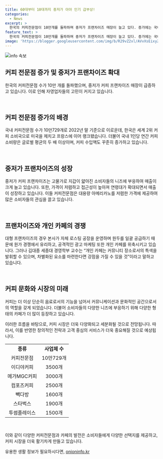 ```yaml
---
title: 60대부터 10대까지 중저가 아아 인기 급부상!
categories:
  - News
excerpt: >
  한국의 커피전문점이 10만개를 돌파하며 중저가 프랜차이즈 매장이 늘고 있다. 증가에는 국내 커피 소비량의 증가가 큰 영향을 미치고 있으며, 중저가 커피전문점은 청소년과 장·노년층의 이용이 늘어나고 있다. 개인 카페는 대형 프랜차이즈에 경쟁에서 밀리고 있는 상황이며, 이를 극복하기 위해 차별화된 요소를 마련하는 것이 중요하다.
feature_text: >
  한국의 커피전문점이 10만개를 돌파하며 중저가 프랜차이즈 매장이 늘고 있다. 증가에는 국내 커피 소비량의 증가가 큰 영향을 미치고 있으며, 중저가 커피전문점은 청소년과 장·노년층의 이용이 늘어나고 있다. 개인 카페는 대형 프랜차이즈에 경쟁에서 밀리고 있는 상황이며, 이를 극복하기 위해 차별화된 요소를 마련하는 것이 중요하다.
image: 'https://blogger.googleusercontent.com/img/b/R29vZ2xl/AVvXsEixyZcFfHzMRdzZMjFBmAUKJYCLCGyLL1o632UiGVXcaFdKo_bkvkuCioo0uUKlGfBVcT3P84aROyZIXSBEx3Aw5nCQ3pTgDom1WDC4m8eifvWiAmWEEVb4x6G_l8C0QH225ldMjyaFvpxGEBGNO37VmDTDMHGhJPq73UglMfDca1-0aw/s1600/blogspot.png'
---
```


<p><img src="https://blogger.googleusercontent.com/img/b/R29vZ2xl/AVvXsEixyZcFfHzMRdzZMjFBmAUKJYCLCGyLL1o632UiGVXcaFdKo_bkvkuCioo0uUKlGfBVcT3P84aROyZIXSBEx3Aw5nCQ3pTgDom1WDC4m8eifvWiAmWEEVb4x6G_l8C0QH225ldMjyaFvpxGEBGNO37VmDTDMHGhJPq73UglMfDca1-0aw/s1600/blogspot.png" alt="info 속보" /></p>

<h2 data-ke-size="size26">커피 전문점 증가 및 중저가 프랜차이즈 확대</h2>

<p>한국의 커피전문점 수가 10만 개를 돌파했으며, 중저가 커피 프랜차이즈 매장이 급증하고 있습니다. 이로 인해 자영업자들의 고민이 커지고 있습니다.</p>

<p data-ke-size="size16">&nbsp;</p>

<h2 data-ke-size="size24">커피 전문점 증가의 배경</h2>

<p>국내 커피전문점 수가 10만729개로 2022년 말 기준으로 이로운데, 한국은 세계 2위 커피 소비국으로 미국을 제치고 프랑스에 이어 랭크됐습니다. 더불어 국내 1인당 연간 커피 소비량은 글로벌 평균의 두 배 이상이며, 커피 수입액도 꾸준히 증가하고 있습니다.</p>

<p data-ke-size="size16">&nbsp;</p>

<h2 data-ke-size="size24">중저가 프랜차이즈의 성장</h2>

<p>중저가 커피 프랜차이즈는 고물가로 지갑이 얇아진 소비자들의 니즈에 부응하여 매출이 크게 늘고 있습니다. 또한, 가격이 저렴하고 접근성이 높아져 연령대가 확대되면서 매출이 성장하고 있습니다. 이들 커피전문점은 대용량 아메리카노를 저렴한 가격에 제공하여 많은 소비자들의 관심을 끌고 있습니다.</p>

<p data-ke-size="size16">&nbsp;</p>

<h2 data-ke-size="size24">프랜차이즈와 개인 카페의 경쟁</h2>

<p>대형 프랜차이즈의 경우 본사가 자체 로스팅 공장을 운영하며 원두를 일괄 공급하기 때문에 원가 경쟁에서 유리하고, 공격적인 광고 마케팅 또한 개인 카페를 위축시키고 있습니다. 그러나 김대종 세종대 경영학부 교수는 “개인 카페는 커뮤니티 장소로서의 특색을 발휘할 수 있으며, 차별화된 요소를 마련한다면 강점을 가질 수 있을 것”이라고 말하고 있습니다.</p>

<p data-ke-size="size16">&nbsp;</p>

<h2 data-ke-size="size24">커피 문화와 시장의 미래</h2>

<p>커피는 더 이상 단순히 음료로서의 기능을 넘어서 커뮤니케이션과 문화적인 공간으로서의 역할을 갖게 되었습니다. 더불어 소비자들의 다양한 니즈에 부응하기 위해 다양한 형태의 카페가 더 많이 등장하고 있습니다.</p>

<p>이러한 흐름을 바탕으로, 커피 시장은 더욱 다양화되고 세분화될 것으로 전망됩니다. 따라서, 이를 반영한 창의적인 전략과 고객 중심의 서비스가 더욱 중요해질 것으로 예상됩니다.</p>

<table>
<tbody>
<tr>
<td style="text-align: center;"><b>종류</b></td>
<td style="text-align: center;"><b>사업체 수</b></td>
</tr>
<tr>
<td style="text-align: center;">커피전문점</td>
<td style="text-align: center;">10만729개</td>
</tr>
<tr>
<td style="text-align: center;">이디야커피</td>
<td style="text-align: center;">3500개</td>
</tr>
<tr>
<td style="text-align: center;">메가MGC커피</td>
<td style="text-align: center;">3000개</td>
</tr>
<tr>
<td style="text-align: center;">컴포즈커피</td>
<td style="text-align: center;">2500개</td>
</tr>
<tr>
<td style="text-align: center;">빽다방</td>
<td style="text-align: center;">1600개</td>
</tr>
<tr>
<td style="text-align: center;">스타벅스</td>
<td style="text-align: center;">1900개</td>
</tr>
<tr>
<td style="text-align: center;">투썸플레이스</td>
<td style="text-align: center;">1500개</td>
</tr>
</tbody>
</table>

<p data-ke-size="size16">&nbsp;</p>

<p>이와 같이 다양한 커피전문점과 카페의 발전은 소비자들에게 다양한 선택지를 제공하고, 커피 시장을 더욱 활기차게 만들고 있습니다.</p>
유용한 생활 정보가 필요하시다면, <a href="https://onioninfo.kr" rel="dofollow">onioninfo.kr</a>


